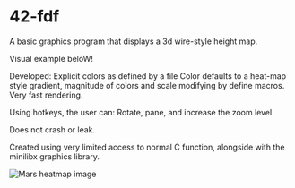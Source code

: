 # 42-fdf
A basic graphics program that displays a 3d wire-style height map.

Visual example beloW!

Developed:
Explicit colors as defined by a file
Color defaults to a heat-map style gradient, magnitude of colors and scale modifying by define macros.
Very fast rendering.

Using hotkeys, the user can:
Rotate, pane, and increase the zoom level.

Does not crash or leak.

Created using very limited access to normal C function, alongside with the minilibx graphics library.

![Mars heatmap image](https://cdn.discordapp.com/attachments/118591743980601344/509822002106728467/Screen_Shot_2018-11-07_at_12.10.14_PM.png)

